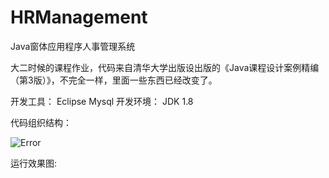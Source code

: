 # HRManagement
Java窗体应用程序人事管理系统

大二时候的课程作业，代码来自清华大学出版设出版的《Java课程设计案例精编（第3版）》，不完全一样，里面一些东西已经改变了。

开发工具：
Eclipse
Mysql
开发环境：
JDK 1.8

代码组织结构：

![Error](https://github.com/wenyaxinluoyang/HRManagement/images/程序结构图.png)

运行效果图:
